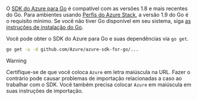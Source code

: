 O [SDK do Azure para Go](https://github.com/Azure/azure-sdk-for-go) é compatível com as versões 1.8 e mais recentes do Go. Para ambientes usando [Perfis do Azure Stack](https://docs.microsoft.com/en-us/azure/azure-stack/azure-stack-version-profiles), a versão 1.9 do Go é o requisito mínimo.
Se você não tiver Go disponível em seu sistema, siga [as instruções de instalação do Go](https://golang.org/doc/install).

Você pode obter o SDK do Azure para Go e suas dependências via `go get`.

```bash
go get -u -d github.com/Azure/azure-sdk-for-go/...
```

> [!WARNING]
> Certifique-se de que você coloca `Azure` em letra maiúscula na URL. Fazer o contrário pode causar problemas de importação relacionadas a caso ao trabalhar com o SDK. Você também precisa colocar `Azure` em maiúscula em suas instruções de importação.

